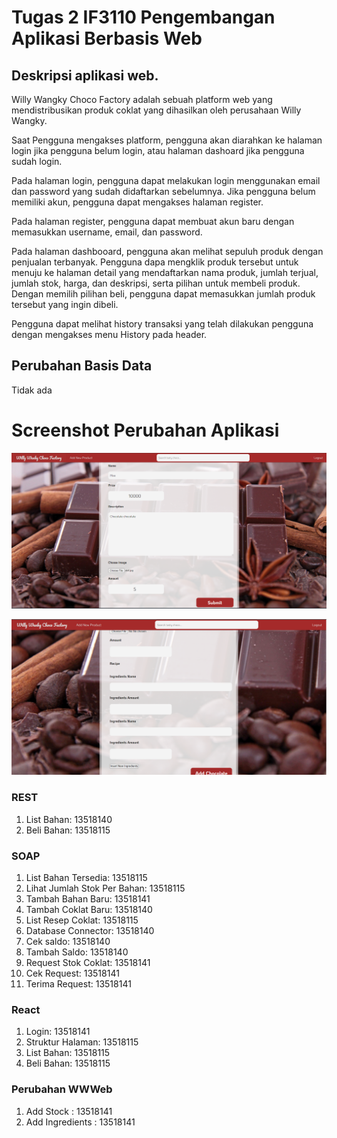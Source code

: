 # Tugas 2 IF3110 Pengembangan Aplikasi Berbasis Web

## Deskripsi aplikasi web.

Willy Wangky Choco Factory adalah sebuah platform web yang mendistribusikan produk coklat yang dihasilkan oleh perusahaan Willy Wangky.

Saat Pengguna mengakses platform, pengguna akan diarahkan ke halaman login jika pengguna belum login, atau halaman dashoard jika pengguna sudah login.

Pada halaman login, pengguna dapat melakukan login menggunakan email dan password yang sudah didaftarkan sebelumnya. Jika pengguna belum memiliki akun, pengguna dapat
mengakses halaman register.

Pada halaman register, pengguna dapat membuat akun baru dengan memasukkan username, email, dan password. 

Pada halaman dashbooard, pengguna akan melihat sepuluh produk dengan penjualan terbanyak. Pengguna dapa mengklik produk tersebut untuk menuju ke halaman detail
yang mendaftarkan nama produk, jumlah terjual, jumlah stok, harga, dan deskripsi, serta pilihan untuk membeli produk. Dengan memilih pilihan beli, pengguna dapat memasukkan
jumlah produk tersebut yang ingin dibeli.

Pengguna dapat melihat history transaksi yang telah dilakukan pengguna dengan mengakses menu History pada header.


## Perubahan Basis Data
Tidak ada

# Screenshot Perubahan Aplikasi

![Add New Chocolate Before](screenshots/add.png "Add New Chocolate Before") 

![Add New Chocolate After](screenshots/ingredients.png "Add New Chocolate After")

### REST
1. List Bahan: 13518140
2. Beli Bahan: 13518115

### SOAP
1. List Bahan Tersedia: 13518115
2. Lihat Jumlah Stok Per Bahan: 13518115
3. Tambah Bahan Baru: 13518141
4. Tambah Coklat Baru: 13518140
5. List Resep Coklat: 13518115
6. Database Connector: 13518140
7. Cek saldo: 13518140
8. Tambah Saldo: 13518140
9. Request Stok Coklat: 13518141
10. Cek Request: 13518141
11. Terima Request: 13518141

### React
1. Login: 13518141
2. Struktur Halaman: 13518115
3. List Bahan: 13518115
4. Beli Bahan: 13518115

### Perubahan WWWeb
1. Add Stock : 13518141
2. Add Ingredients : 13518141






